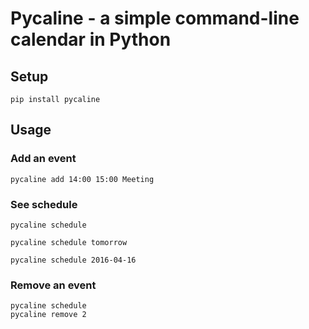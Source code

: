 # Pycaline - a simple command-line calendar in Python

## Setup
```
pip install pycaline
```

## Usage
### Add an event
```
pycaline add 14:00 15:00 Meeting
```

### See schedule
```
pycaline schedule
```

```
pycaline schedule tomorrow
```

```
pycaline schedule 2016-04-16
```

### Remove an event
```
pycaline schedule
pycaline remove 2
```
